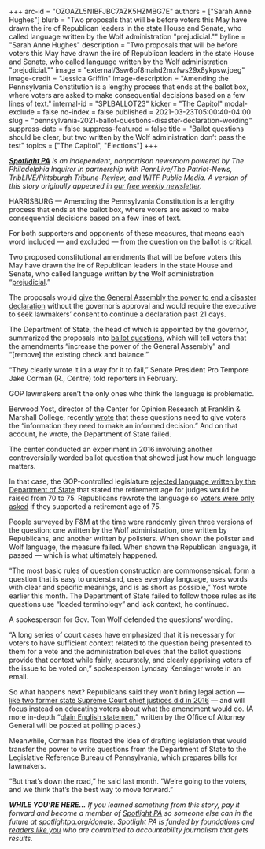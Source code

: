 +++
arc-id = "OZOAZL5NIBFJBC7AZK5HZMBG7E"
authors = ["Sarah Anne Hughes"]
blurb = "Two proposals that will be before voters this May have drawn the ire of Republican leaders in the state House and Senate, who called language written by the Wolf administration \"prejudicial.\""
byline = "Sarah Anne Hughes"
description = "Two proposals that will be before voters this May have drawn the ire of Republican leaders in the state House and Senate, who called language written by the Wolf administration \"prejudicial.\""
image = "external/3sw6pf8mahd2mxfws29x8ykpsw.jpeg"
image-credit = "Jessica Griffin"
image-description = "Amending the Pennsylvania Constitution is a lengthy process that ends at the ballot box, where voters are asked to make consequential decisions based on a few lines of text."
internal-id = "SPLBALLOT23"
kicker = "The Capitol"
modal-exclude = false
no-index = false
published = 2021-03-23T05:00:40-04:00
slug = "pennsylvania-2021-ballot-questions-disaster-declaration-wording"
suppress-date = false
suppress-featured = false
title = "Ballot questions should be clear, but two written by the Wolf administration don’t pass the test"
topics = ["The Capitol", "Elections"]
+++

<a href="https://www.spotlightpa.org/"><i><b>Spotlight PA</b></i></a><i> is an independent, nonpartisan newsroom powered by The Philadelphia Inquirer in partnership with PennLive/The Patriot-News, TribLIVE/Pittsburgh Tribune-Review, and WITF Public Media. A version of this story originally appeared in </i><a href="https://www.spotlightpa.org/newsletters"><i>our free weekly newsletter</i></a><i>.</i>

HARRISBURG — Amending the Pennsylvania Constitution is a lengthy process that ends at the ballot box, where voters are asked to make consequential decisions based on a few lines of text.

For both supporters and opponents of these measures, that means each word included — and excluded — from the question on the ballot is critical.

Two proposed constitutional amendments that will be before voters this May have drawn the ire of Republican leaders in the state House and Senate, who called language written by the Wolf administration “<a href="https://web.archive.org/web/20221204011911/https://www.pasenategop.com/blog/senate-house-republican-leaders-decry-wolfs-prejudicial-language-in-ballot-questions/">prejudicial</a>.”

<script src="https://www.spotlightpa.org/embed.js" async></script><div data-spl-embed-version="1" data-spl-src="https://www.spotlightpa.org/embeds/newsletter/"></div>

The proposals would <a href="https://www.spotlightpa.org/news/2021/02/pennsylvania-constitutional-amendment-executive-power-explainer-may-primary/" target=_blank>give the General Assembly the power to end a disaster declaration</a> without the governor’s approval and would require the executive to seek lawmakers’ consent to continue a declaration past 21 days. 

The Department of State, the head of which is appointed by the governor, summarized the proposals into <a href="https://web.archive.org/web/20221110100817/https://www.dos.pa.gov/VotingElections/Pages/Joint-Resolution-2021-1.aspx">ballot questions</a>, which will tell voters that the amendments “increase the power of the General Assembly” and “[remove] the existing check and balance.”

“They clearly wrote it in a way for it to fail,” Senate President Pro Tempore Jake Corman (R., Centre) told reporters in February.

GOP lawmakers aren’t the only ones who think the language is problematic.

Berwood Yost, director of the Center for Opinion Research at Franklin &amp; Marshall College, recently <a href="https://web.archive.org/20210304163107/https://www.getrevue.co/profile/fandmpoll/issues/franklin-marshall-poll-ballot-initiatives-how-wording-matters-373814">wrote</a> that these questions need to give voters the “information they need to make an informed decision.” And on that account, he wrote, the Department of State failed.

The center conducted an experiment in 2016 involving another controversially worded ballot question that showed just how much language matters.

In that case, the GOP-controlled legislature <a href="https://www.inquirer.com/philly/news/politics/20160708_Pa__court__GOP_right_to_challenge_ballot_question_on_judges__retirement_age.html" target=_blank>rejected language written by the Department of State</a> that stated the retirement age for judges would be raised from 70 to 75. Republicans rewrote the language so <a href="https://www.inquirer.com/philly/news/politics/20161001_Clock_ticking__referendum_over_Pa__judge_retirement_age_lands_back_in_court.html" target=_blank>voters were only asked</a> if they supported a retirement age of 75.

People surveyed by F&amp;M at the time were randomly given three versions of the question: one written by the Wolf administration, one written by Republicans, and another written by pollsters. When shown the pollster and Wolf language, the measure failed. When shown the Republican language, it passed — which is what ultimately happened.

“The most basic rules of question construction are commonsensical: form a question that is easy to understand, uses everyday language, uses words with clear and specific meanings, and is as short as possible,” Yost wrote earlier this month. The Department of State failed to follow those rules as its questions use “loaded terminology” and lack context, he continued.

A spokesperson for Gov. Tom Wolf defended the questions’ wording.

<script src="https://www.spotlightpa.org/embed.js" async></script><div data-spl-embed-version="1" data-spl-src="https://www.spotlightpa.org/embeds/donate/?teaser_text=If%20you%20learned%20something%20from%20this%20report%2C%20pay%20it%20forward%20and%20become%20a%20member%20of%20Spotlight%20PA%20so%20someone%20else%20can%20in%20the%20future.&cta_text=CLICK%20TO%20CONTRIBUTE&eyebrow_text=WHILE%20YOU'RE%20HERE..."></div>

“A long series of court cases have emphasized that it is necessary for voters to have sufficient context related to the question being presented to them for a vote and the administration believes that the ballot questions provide that context while fairly, accurately, and clearly apprising voters of the issue to be voted on,” spokesperson Lyndsay Kensinger wrote in an email. 

So what happens next? Republicans said they won’t bring legal action — <a href="https://www.inquirer.com/philly/news/politics/20160920_New_attempt_to_stop_ballot_question_raising_judges__retirement_age.html" target=_blank>like two former state Supreme Court chief justices did in 2016</a> — and will focus instead on educating voters about what the amendment would do. (A more in-depth “<a href="https://web.archive.org/web/20221110100817/https://www.dos.pa.gov/VotingElections/Pages/Joint-Resolution-2021-1.aspx" target=_blank>plain English statement</a>” written by the Office of Attorney General will be posted at polling places.)

Meanwhile, Corman has floated the idea of drafting legislation that would transfer the power to write questions from the Department of State to the Legislative Reference Bureau of Pennsylvania, which prepares bills for lawmakers.

“But that’s down the road,” he said last month. “We’re going to the voters, and we think that’s the best way to move forward.”

<i><b>WHILE YOU’RE HERE...</b></i><i> If you learned something from this story, pay it forward and become a member of </i><a href="https://www.spotlightpa.org/"><i>Spotlight PA</i></a><i> so someone else can in the future at </i><a href="https://www.spotlightpa.org/donate"><i>spotlightpa.org/donate</i></a><i>. Spotlight PA is funded by</i><a href="https://www.spotlightpa.org/support"><i> foundations</i></a><i> </i><a href="https://www.spotlightpa.org/support"><i>and readers like you</i></a><i> who are committed to accountability journalism that gets results.</i>
